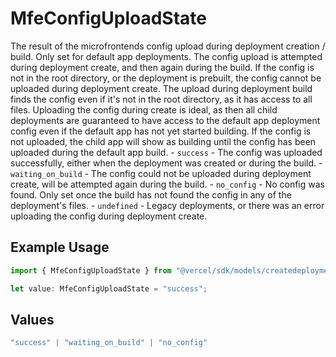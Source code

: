 # MfeConfigUploadState

The result of the microfrontends config upload during deployment creation / build. Only set for default app deployments. The config upload is attempted during deployment create, and then again during the build. If the config is not in the root directory, or the deployment is prebuilt, the config cannot be uploaded during deployment create. The upload during deployment build finds the config even if it's not in the root directory, as it has access to all files. Uploading the config during create is ideal, as then all child deployments are guaranteed to have access to the default app deployment config even if the default app has not yet started building. If the config is not uploaded, the child app will show as building until the config has been uploaded during the default app build. - `success` - The config was uploaded successfully, either when the deployment was created or during the build. - `waiting_on_build` - The config could not be uploaded during deployment create, will be attempted again during the build. - `no_config` - No config was found. Only set once the build has not found the config in any of the deployment's files. - `undefined` - Legacy deployments, or there was an error uploading the config during deployment create.

## Example Usage

```typescript
import { MfeConfigUploadState } from "@vercel/sdk/models/createdeploymentop.js";

let value: MfeConfigUploadState = "success";
```

## Values

```typescript
"success" | "waiting_on_build" | "no_config"
```